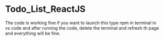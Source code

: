 # Todo_List_ReactJS

The code is working fine if you want to launch this type npm in terminal in vs code and after running the code, delete the terminal and refresh th page and everything will be fine.
